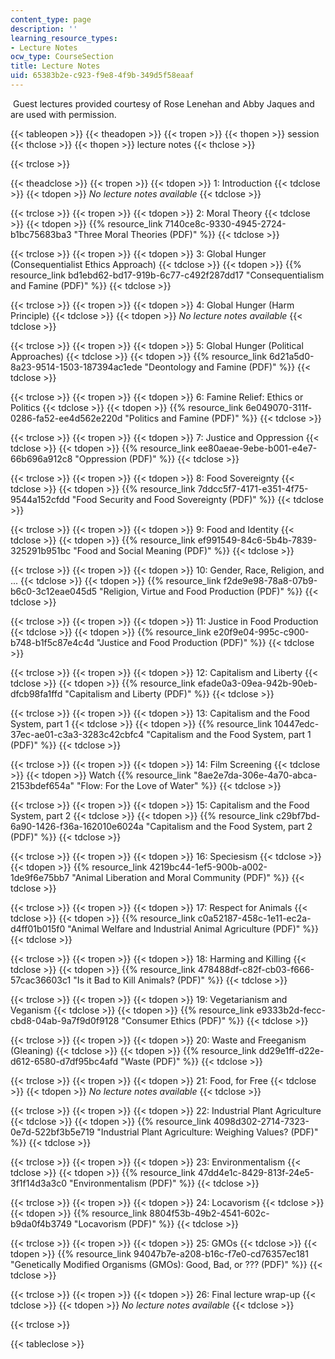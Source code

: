 ```yaml
---
content_type: page
description: ''
learning_resource_types:
- Lecture Notes
ocw_type: CourseSection
title: Lecture Notes
uid: 65383b2e-c923-f9e8-4f9b-349d5f58eaaf
---
```


 Guest lectures provided courtesy of Rose Lenehan and Abby Jaques and are used with permission.

{{< tableopen >}}
{{< theadopen >}}
{{< tropen >}}
{{< thopen >}}
session
{{< thclose >}}
{{< thopen >}}
lecture notes
{{< thclose >}}

{{< trclose >}}

{{< theadclose >}}
{{< tropen >}}
{{< tdopen >}}
1: Introduction
{{< tdclose >}}
{{< tdopen >}}
_No lecture notes available_
{{< tdclose >}}

{{< trclose >}}
{{< tropen >}}
{{< tdopen >}}
2: Moral Theory
{{< tdclose >}}
{{< tdopen >}}
{{% resource_link 7140ce8c-9330-4945-2724-b1bc75683ba3 "Three Moral Theories (PDF)" %}}
{{< tdclose >}}

{{< trclose >}}
{{< tropen >}}
{{< tdopen >}}
3: Global Hunger (Consequentialist Ethics Approach)
{{< tdclose >}}
{{< tdopen >}}
{{% resource_link bd1ebd62-bd17-919b-6c77-c492f287dd17 "Consequentialism and Famine (PDF)" %}}
{{< tdclose >}}

{{< trclose >}}
{{< tropen >}}
{{< tdopen >}}
4: Global Hunger (Harm Principle)
{{< tdclose >}}
{{< tdopen >}}
_No lecture notes available_
{{< tdclose >}}

{{< trclose >}}
{{< tropen >}}
{{< tdopen >}}
5: Global Hunger (Political Approaches)
{{< tdclose >}}
{{< tdopen >}}
{{% resource_link 6d21a5d0-8a23-9514-1503-187394ac1ede "Deontology and Famine (PDF)" %}}
{{< tdclose >}}

{{< trclose >}}
{{< tropen >}}
{{< tdopen >}}
6: Famine Relief: Ethics or Politics
{{< tdclose >}}
{{< tdopen >}}
{{% resource_link 6e049070-311f-0286-fa52-ee4d562e220d "Politics and Famine (PDF)" %}}
{{< tdclose >}}

{{< trclose >}}
{{< tropen >}}
{{< tdopen >}}
7: Justice and Oppression
{{< tdclose >}}
{{< tdopen >}}
{{% resource_link ee80aeae-9ebe-b001-e4e7-66b696a912c8 "Oppression (PDF)" %}}
{{< tdclose >}}

{{< trclose >}}
{{< tropen >}}
{{< tdopen >}}
8: Food Sovereignty
{{< tdclose >}}
{{< tdopen >}}
{{% resource_link 7ddcc5f7-4171-e351-4f75-9544a152cfdd "Food Security and Food Sovereignty (PDF)" %}}
{{< tdclose >}}

{{< trclose >}}
{{< tropen >}}
{{< tdopen >}}
9: Food and Identity
{{< tdclose >}}
{{< tdopen >}}
{{% resource_link ef991549-84c6-5b4b-7839-325291b951bc "Food and Social Meaning (PDF)" %}}
{{< tdclose >}}

{{< trclose >}}
{{< tropen >}}
{{< tdopen >}}
10: Gender, Race, Religion, and ...
{{< tdclose >}}
{{< tdopen >}}
{{% resource_link f2de9e98-78a8-07b9-b6c0-3c12eae045d5 "Religion, Virtue and Food Production (PDF)" %}}
{{< tdclose >}}

{{< trclose >}}
{{< tropen >}}
{{< tdopen >}}
11: Justice in Food Production
{{< tdclose >}}
{{< tdopen >}}
{{% resource_link e20f9e04-995c-c900-b748-b1f5c87e4c4d "Justice and Food Production (PDF)" %}}
{{< tdclose >}}

{{< trclose >}}
{{< tropen >}}
{{< tdopen >}}
12: Capitalism and Liberty
{{< tdclose >}}
{{< tdopen >}}
{{% resource_link efade0a3-09ea-942b-90eb-dfcb98fa1ffd "Capitalism and Liberty (PDF)" %}}
{{< tdclose >}}

{{< trclose >}}
{{< tropen >}}
{{< tdopen >}}
13: Capitalism and the Food System, part 1
{{< tdclose >}}
{{< tdopen >}}
{{% resource_link 10447edc-37ec-ae01-c3a3-3283c42cbfc4 "Capitalism and the Food System, part 1 (PDF)" %}}
{{< tdclose >}}

{{< trclose >}}
{{< tropen >}}
{{< tdopen >}}
14: Film Screening
{{< tdclose >}}
{{< tdopen >}}
Watch {{% resource_link "8ae2e7da-306e-4a70-abca-2153bdef654a" "Flow: For the Love of Water" %}}
{{< tdclose >}}

{{< trclose >}}
{{< tropen >}}
{{< tdopen >}}
15: Capitalism and the Food System, part 2
{{< tdclose >}}
{{< tdopen >}}
{{% resource_link c29bf7bd-6a90-1426-f36a-162010e6024a "Capitalism and the Food System, part 2 (PDF)" %}}
{{< tdclose >}}

{{< trclose >}}
{{< tropen >}}
{{< tdopen >}}
16: Speciesism
{{< tdclose >}}
{{< tdopen >}}
{{% resource_link 4219bc44-1ef5-900b-a002-1de9f6e75bb7 "Animal Liberation and Moral Community (PDF)" %}}
{{< tdclose >}}

{{< trclose >}}
{{< tropen >}}
{{< tdopen >}}
17: Respect for Animals
{{< tdclose >}}
{{< tdopen >}}
{{% resource_link c0a52187-458c-1e11-ec2a-d4ff01b015f0 "Animal Welfare and Industrial Animal Agriculture (PDF)" %}}
{{< tdclose >}}

{{< trclose >}}
{{< tropen >}}
{{< tdopen >}}
18: Harming and Killing
{{< tdclose >}}
{{< tdopen >}}
{{% resource_link 478488df-c82f-cb03-f666-57cac36603c1 "Is it Bad to Kill Animals? (PDF)" %}}
{{< tdclose >}}

{{< trclose >}}
{{< tropen >}}
{{< tdopen >}}
19: Vegetarianism and Veganism
{{< tdclose >}}
{{< tdopen >}}
{{% resource_link e9333b2d-fecc-cbd8-04ab-9a7f9d0f9128 "Consumer Ethics (PDF)" %}}
{{< tdclose >}}

{{< trclose >}}
{{< tropen >}}
{{< tdopen >}}
20: ﻿Waste and Freeganism (Gleaning)
{{< tdclose >}}
{{< tdopen >}}
{{% resource_link dd29e1ff-d22e-d612-6580-d7df95bc4afd "Waste (PDF)" %}}
{{< tdclose >}}

{{< trclose >}}
{{< tropen >}}
{{< tdopen >}}
21: Food, for Free
{{< tdclose >}}
{{< tdopen >}}
_No lecture notes available_
{{< tdclose >}}

{{< trclose >}}
{{< tropen >}}
{{< tdopen >}}
22: Industrial Plant Agriculture
{{< tdclose >}}
{{< tdopen >}}
{{% resource_link 4098d302-2714-7323-0e7d-522bf3b5e719 "Industrial Plant Agriculture: Weighing Values? (PDF)" %}}
{{< tdclose >}}

{{< trclose >}}
{{< tropen >}}
{{< tdopen >}}
23: Environmentalism
{{< tdclose >}}
{{< tdopen >}}
{{% resource_link 47dd4e1c-8429-813f-24e5-3f1f14d3a3c0 "Environmentalism (PDF)" %}}
{{< tdclose >}}

{{< trclose >}}
{{< tropen >}}
{{< tdopen >}}
24: Locavorism
{{< tdclose >}}
{{< tdopen >}}
{{% resource_link 8804f53b-49b2-4541-602c-b9da0f4b3749 "Locavorism (PDF)" %}}
{{< tdclose >}}

{{< trclose >}}
{{< tropen >}}
{{< tdopen >}}
25: GMOs
{{< tdclose >}}
{{< tdopen >}}
{{% resource_link 94047b7e-a208-b16c-f7e0-cd76357ec181 "Genetically Modified Organisms (GMOs): Good, Bad, or ??? (PDF)" %}}
{{< tdclose >}}

{{< trclose >}}
{{< tropen >}}
{{< tdopen >}}
26: Final lecture wrap-up
{{< tdclose >}}
{{< tdopen >}}
_No lecture notes available_
{{< tdclose >}}

{{< trclose >}}

{{< tableclose >}}
